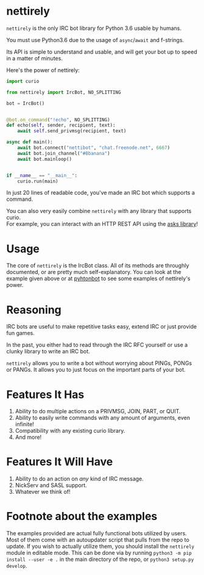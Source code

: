 # nettirely

`nettirely` is the only IRC bot library for Python 3.6 usable by humans.

You must use Python3.6 due to the usage of `async`/`await` and f-strings.

Its API is simple to understand and usable, and will get your bot up to speed
in a matter of minutes.

Here's the power of nettirely:

```python
import curio

from nettirely import IrcBot, NO_SPLITTING

bot = IrcBot()


@bot.on_command("!echo", NO_SPLITTING)
def echo(self, sender, recipient, text):
    await self.send_privmsg(recipient, text)

async def main():
    await bot.connect("nettibot", "chat.freenode.net", 6667)
    await bot.join_channel("#8banana")
    await bot.mainloop()


if __name__ == "__main__":
    curio.run(main)
```

In just 20 lines of readable code, you've made an IRC bot which supports a
command.

You can also very easily combine `nettirely` with any library that supports
curio.  
For example, you can interact with an HTTP REST API using the [asks library](https://github.com/theelous3/asks)!

# Usage

The core of `nettirely` is the IrcBot class.
All of its methods are throughly documented, or are pretty much
self-explanatory.
You can look at the example given above or at [pyhtonbot](https://github.com/8Banana/nettirely/blob/master/examples/pyhtonbot.py) to see some examples of nettirely's power.

# Reasoning

IRC bots are useful to make repetitive tasks easy, extend IRC or just provide
fun games.

In the past, you either had to read through the IRC RFC yourself or use a
clunky library to write an IRC bot.

`nettirely` allows you to write a bot without worrying about PINGs, PONGs or
PANGs. It allows you to just focus on the important parts of your bot.

# Features It Has

1. Ability to do multiple actions on a PRIVMSG, JOIN, PART, or QUIT.
2. Ability to easily write commands with any amount of arguments, even
   infinite!
3. Compatibility with any existing curio library.
4. And more!

# Features It Will Have

1. Ability to do an action on *any* kind of IRC message.
2. NickServ and SASL support.
3. Whatever we think of!

# Footnote about the examples

The examples provided are actual fully functional bots utilized by users.
Most of them come with an autoupdater script that pulls from the repo to
update.
If you wish to actually utilize them, you should install the `nettirely` module in
editable mode.
This can be done via by running `python3 -m pip install --user -e .` in the
main directory of the repo, or `python3 setup.py develop`.
